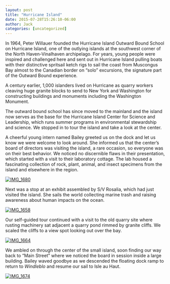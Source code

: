 ```yaml
---
layout: post
title: "Hurricane Island"
date: 2015-07-28T15:26:10-06:00
author: Jack
categories: [uncategorized]
---
```


In 1964, Peter Willauer founded the Hurricane Island Outward Bound School on Hurricane Island, one of the outlying islands at the southwest corner of the North Haven-Vinalhaven archipelago. For years, young people were inspired and challenged here and sent out in Hurricane Island pulling boats with their distinctive spritsail ketch rigs to sail the coast from Muscongus Bay almost to the Canadian border on “solo” excursions, the signature part of the Outward Bound experience.

A century earlier, 1,000 islanders lived on Hurricane as quarry workers cleaving huge granite blocks to send to New York and Washington for constructing buildings and monuments including the Washington Monument.

The outward bound school has since moved to the mainland and the island now serves as the base for the Hurricane Island Center for Science and Leadership, which runs summer programs in environmental stewardship and science. We stopped in to tour the island and take a look at the center.

A cheerful young intern named Bailey greeted us on the dock and let us know we were welcome to look around. She informed us that the center’s board of directors was visiting the island, a rare occasion, so everyone was on their best behavior. We noticed no discernible flaws in their presentation, which started with a visit to their laboratory cottage. The lab housed a fascinating collection of rock, plant, animal, and insect specimens from the island and elsewhere in the region.

[![IMG_1680](http://windleblo.com/wp-content/uploads/2015/07/IMG_1680.jpg)](/wp-content/uploads/2015/07/IMG_1680.jpg)

Next was a stop at an exhibit assembled by S/V Rosalia, which had just visited the island. She sails the world collecting marine trash and raising awareness about human impacts on the ocean.

[![IMG_1658](http://windleblo.com/wp-content/uploads/2015/07/IMG_1658.jpg)](/wp-content/uploads/2015/07/IMG_1658.jpg)

Our self-guided tour continued with a visit to the old quarry site where rusting machinery sat adjacent a quarry pond rimmed by granite cliffs. We scaled the cliffs to a view spot looking out over the bay.

[![IMG_1664](http://windleblo.com/wp-content/uploads/2015/07/IMG_1664.jpg)](/wp-content/uploads/2015/07/IMG_1664.jpg)

We ambled on through the center of the small island, soon finding our way back to “Main Street” where we noticed the board in session inside a large building. Bailey waved goodbye as we descended the floating dock ramp to return to _Windleblo_ and resume our sail to Isle au Haut.

[![IMG_1674](http://windleblo.com/wp-content/uploads/2015/07/IMG_1674-e1438118500220.jpg)](/wp-content/uploads/2015/07/IMG_1674-e1438118500220.jpg)